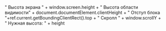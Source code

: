 
" Высота экрана " + window.screen.height + 
" Высота области видимости" + document.documentElement.clientHeight +
" Отступ блока "+ref.current.getBoundingClientRect().top + 
" Скролл " + window.scrollY +
" Нужная высота: " + height
